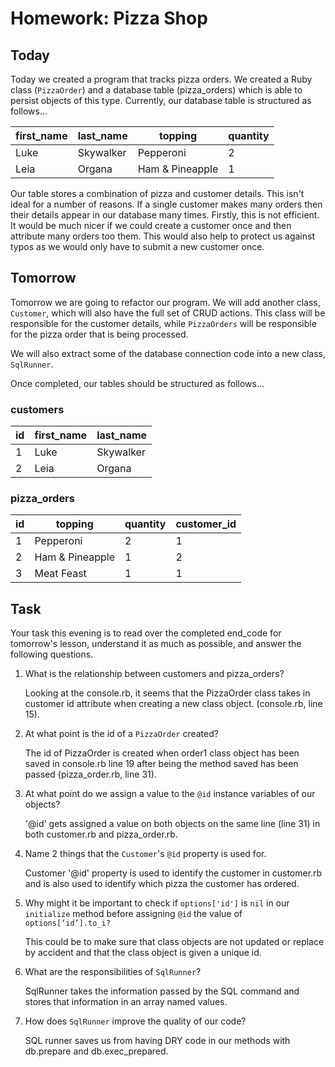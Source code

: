# Homework: Pizza Shop

## Today

Today we created a program that tracks pizza orders. We created a Ruby class (`PizzaOrder`) and a database table (pizza\_orders) which is able to persist objects of this type. Currently, our database table is structured as follows...

| first_name | last_name | topping         | quantity |
|------------|-----------|-----------------|----------|
| Luke       | Skywalker | Pepperoni       | 2        |
| Leia       | Organa    | Ham & Pineapple | 1        |

Our table stores a combination of pizza and customer details. This isn't ideal for a number of reasons. If a single customer makes many orders then their details appear in our database many times. Firstly, this is not efficient. It would be much nicer if we could create a customer once and then attribute many orders too them. This would also help to protect us against typos as we would only have to submit a new customer once.

## Tomorrow

Tomorrow we are going to refactor our program. We will add another class, `Customer`, which will also have the full set of CRUD actions. This class will be responsible for the customer details, while `PizzaOrders` will be responsible for the pizza order that is being processed.

We will also extract some of the database connection code into a new class, `SqlRunner`.

Once completed, our tables should be structured as follows...

### customers

| id | first_name | last_name |
|----|------------|-----------|
| 1  | Luke       | Skywalker |
| 2  | Leia       | Organa    |

### pizza_orders

| id | topping         | quantity | customer_id |
|----|-----------------|----------|-------------|
| 1  | Pepperoni       | 2        | 1           |
| 2  | Ham & Pineapple | 1        | 2           |
| 3  | Meat Feast      | 1        | 1           |

## Task

Your task this evening is to read over the completed end\_code for tomorrow's lesson, understand it as much as possible, and answer the following questions.

1) What is the relationship between customers and pizza\_orders?

    Looking at the console.rb, it seems that the PizzaOrder class takes in customer
    id attribute when creating a new class object. (console.rb, line 15). 

2) At what point is the id of a `PizzaOrder` created?

    The id of PizzaOrder is created when order1 class object has been saved in
    console.rb line 19 after being the method saved has been passed (pizza_order.rb, line 31).

3) At what point do we assign a value to the `@id` instance variables of our objects?

    '@id' gets assigned a value on both objects on the same line (line 31) in both 
    customer.rb and pizza_order.rb.

4) Name 2 things that the `Customer`'s `@id` property is used for.

    Customer '@id' property is used to identify the customer in customer.rb and
    is also used to identify which pizza the customer has ordered.

5) Why might it be important to check if `options['id']` is `nil` in our `initialize` method before assigning `@id` the value of `options[‘id’].to_i?`
    
    This could be to make sure that class objects are not updated or replace by
    accident and that the class object is given a unique id.

6) What are the responsibilities of `SqlRunner`?

    SqlRunner takes the information passed by the SQL command and stores that information in an array named values.

7) How does `SqlRunner` improve the quality of our code?

    SQL runner saves us from having  DRY code in our methods with db.prepare
    and db.exec_prepared.

    
